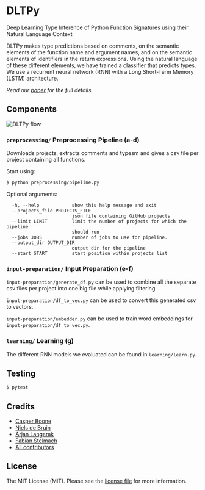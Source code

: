# DLTPy
Deep Learning Type Inference of Python Function Signatures using their Natural Language Context

DLTPy makes type predictions based on comments, on the semantic elements of the function name and argument names,
and on the semantic elements of identifiers in the return expressions.  Using the natural language of these 
different elements, we have trained a classifier that predicts types. We use a recurrent neural network (RNN)
with a Long Short-Term Memory (LSTM) architecture.

_Read our [paper](https://arxiv.org/abs/1912.00680) for the full details._

## Components

![DLTPy flow](https://user-images.githubusercontent.com/15815208/67791371-98049480-fa77-11e9-95ed-bb94e7b06eeb.png)

### `preprocessing/` Preprocessing Pipeline (a-d)
Downloads projects, extracts comments and typesm and gives a csv file per project containing all functions.

Start using:
``` bash
$ python preprocessing/pipeline.py
```
Optional arguments:
```
  -h, --help            show this help message and exit
  --projects_file PROJECTS_FILE
                        json file containing GitHub projects
  --limit LIMIT         limit the number of projects for which the pipeline
                        should run
  --jobs JOBS           number of jobs to use for pipeline.
  --output_dir OUTPUT_DIR
                        output dir for the pipeline
  --start START         start position within projects list
```

### `input-preparation/` Input Preparation (e-f)
`input-preparation/generate_df.py` can be used to combine all the separate csv files per project into one big file
while applying filtering.

`input-preparation/df_to_vec.py` can be used to convert this generated csv to vectors.

`input-preparation/embedder.py` can be used to train word embeddings for `input-preparation/df_to_vec.py`.

### `learning/` Learning (g)
The different RNN models we evaluated can be found in `learning/learn.py`.

## Testing
``` bash
$ pytest
```

## Credits
- [Casper Boone](https://github.com/casperboone)
- [Niels de Bruin](https://github.com/nielsdebruin)
- [Arjan Langerak](https://github.com/alangerak)
- [Fabian Stelmach](https://github.com/fabianstelmach)
- [All contributors](../../contributors)

## License
The MIT License (MIT). Please see the [license file](LICENSE) for more information.
